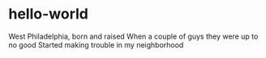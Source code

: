 # hello-world
West Philadelphia, born and raised
When a couple of guys they were up to no good
Started making trouble in my neighborhood

